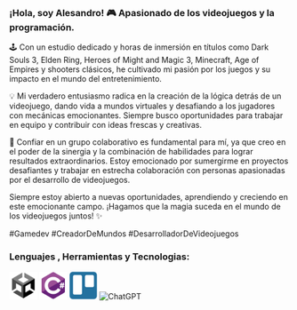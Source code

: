 ### ¡Hola, soy Alesandro! 🎮 Apasionado de los videojuegos y la programación.

🕹️ Con un estudio dedicado y horas de inmersión en títulos como Dark Souls 3, Elden Ring, Heroes of Might and Magic 3, Minecraft, Age of Empires y shooters clásicos, he cultivado mi pasión por los juegos y su impacto en el mundo del entretenimiento.

💡 Mi verdadero entusiasmo radica en la creación de la lógica detrás de un videojuego, dando vida a mundos virtuales y desafiando a los jugadores con mecánicas emocionantes. Siempre busco oportunidades para trabajar en equipo y contribuir con ideas frescas y creativas.

🤝 Confiar en un grupo colaborativo es fundamental para mí, ya que creo en el poder de la sinergia y la combinación de habilidades para lograr resultados extraordinarios. Estoy emocionado por sumergirme en proyectos desafiantes y trabajar en estrecha colaboración con personas apasionadas por el desarrollo de videojuegos.

Siempre estoy abierto a nuevas oportunidades, aprendiendo y creciendo en este emocionante campo. ¡Hagamos que la magia suceda en el mundo de los videojuegos juntos! ✨

#Gamedev #CreadorDeMundos #DesarrolladorDeVideojuegos


<div aling=lef>
  <h3>Lenguajes , Herramientas y Tecnologias:</h3>
  <div>
    <img src="https://github.com/devicons/devicon/blob/master/icons/unity/unity-original.svg" title="Unity" alt="Unity" width="50" heigth="50">
    <img src="https://github.com/devicons/devicon/blob/master/icons/csharp/csharp-original.svg" title="C#" alt="C#" width="50" heigth="50">
    <img src="https://github.com/devicons/devicon/blob/master/icons/trello/trello-plain.svg" title="Trello" alt="Trello" width="50" heigth="50">
    <img src="https://cdn.pixabay.com/photo/2023/05/08/00/43/chatgpt-7977357_1280.png" title="ChatGPT" alt="ChatGPT" width="50" height="50">
    
  </div>
</div>



<!--
**AleGM2010/AleGM2010** is a ✨ _special_ ✨ repository because its `README.md` (this file) appears on your GitHub profile.

Here are some ideas to get you started:

- 🔭 I’m currently working on ...
- 🌱 I’m currently learning ...
- 👯 I’m looking to collaborate on ...
- 🤔 I’m looking for help with ...
- 💬 Ask me about ...
- 📫 How to reach me: ...
- 😄 Pronouns: ...
- ⚡ Fun fact: ...
-->
